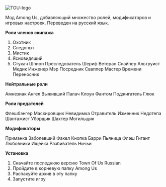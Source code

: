
![TOU-logo](https://user-images.githubusercontent.com/103575184/167338513-0a3e4687-07f9-4137-8b2e-a2f0167df919.png)

Мод Among Us, добавляющий множество ролей, модификаторов и игровых настроек. Переведен на русский язык.

**Роли членов экипажа**

 1. Охотник
 2. Следопыт
 3. Мистик
 4. Ясновидящий
 5. Стукач
 Шпион
 Преследователь
 Шериф
 Ветеран
 Снайпер
 Альтруист
 Медик
 Инженер
 Мэр
 Посредник
 Сваппер
 Мастер Времени
 Переносчик

**Нейтральные роли**

 Амнезиак
 Ангел
 Выживший
 Палач
 Клоун
 Фантом
 Поджигатель
 Глюк

 **Роли предателей**

 Флешбэнгер
 Маскировщик
 Невидимка
 Отравитель
 Изменник
 Недотепа
 Шантажист
 Уборщик
 Шахтер
 Могильщик

 **Модификаторы**

 Приманка
 Заболевший
 Факел
 Кнопка Барри
 Пьяница
 Флэш
 Гигант
 Любовники
 Ищейка
 Разбиватель Ничьи

 **Установка**
1. Скачайте последнюю версию Town Of Us Russian
2. Пройдите в корневую папку Among Us
3. Распакуйте архив в эту папку
4. Запустите игру
